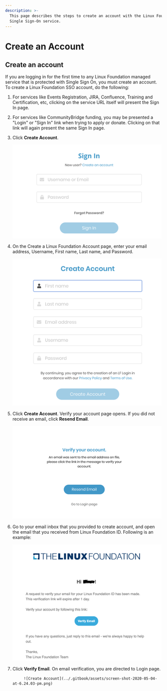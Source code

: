 ```yaml
---
description: >-
  This page describes the steps to create an account with the Linux Foundation
  Single Sign-On service.
---
```


# Create an Account

## Create an account <a id="create-an-account"></a>

If you are logging in for the first time to any Linux Foundation managed service that is protected with Single Sign On,  you must create an account. To create a Linux Foundation SSO account, do the following:

1. For services like Events Registration, JIRA, Confluence, Training and Certification, etc, clicking on the service URL itself will present the Sign In page.
2.  For services like CommunityBridge funding, you may be presented a "Login" or "Sign In" link when trying to apply or donate. Clicking on that link will again present the same Sign In page.
3. Click **Create Account**.

      ![Create Account](../.gitbook/assets/screen-shot-2020-05-04-at-6.58.08-pm.png)​

4. On the Create a Linux Foundation Account page, enter your email address, Username, First name, Last name, and Password.

   ​![Create Account page](../.gitbook/assets/screen-shot-2020-05-04-at-6.58.35-pm.png)​

5. Click **Create Account**. Verify your account page opens. If you did not receive an email, click **Resend Email**.

   ​![Verify Account page](../.gitbook/assets/screen-shot-2020-05-04-at-6.25.26-pm.png)​

6. Go to your email inbox that you provided to create account, and open the email that you received from Linux Foundation ID. Following is an example:



   ![Verify Account page](../.gitbook/assets/screen-shot-2020-05-04-at-6.29.47-pm.png)

 6. Click **Verify Email**. On email verification, you are directed to Login page.

             ![Create Account](../.gitbook/assets/screen-shot-2020-05-04-at-6.24.03-pm.png)

